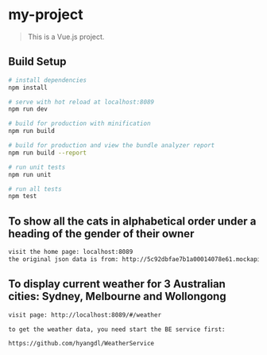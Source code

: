 # my-project

> This is a Vue.js project.

## Build Setup

``` bash
# install dependencies
npm install

# serve with hot reload at localhost:8089
npm run dev

# build for production with minification
npm run build

# build for production and view the bundle analyzer report
npm run build --report

# run unit tests
npm run unit

# run all tests
npm test
```

## To show all the cats in alphabetical order under a heading of the gender of their owner

``` bash
visit the home page: localhost:8089
the original json data is from: http://5c92dbfae7b1a00014078e61.mockapi.io/owners
```

## To display current weather for 3 Australian cities: Sydney, Melbourne and Wollongong

``` bash
visit page: http://localhost:8089/#/weather

to get the weather data, you need start the BE service first: 

https://github.com/hyangdl/WeatherService
```

